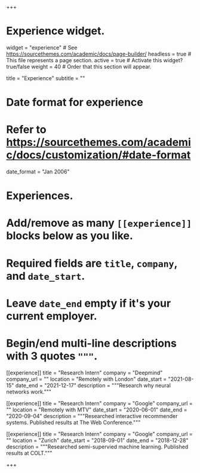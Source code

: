 +++
# Experience widget.
widget = "experience"  # See https://sourcethemes.com/academic/docs/page-builder/
headless = true  # This file represents a page section.
active = true  # Activate this widget? true/false
weight = 40  # Order that this section will appear.

title = "Experience"
subtitle = ""

# Date format for experience
#   Refer to https://sourcethemes.com/academic/docs/customization/#date-format
date_format = "Jan 2006"

# Experiences.
#   Add/remove as many `[[experience]]` blocks below as you like.
#   Required fields are `title`, `company`, and `date_start`.
#   Leave `date_end` empty if it's your current employer.
#   Begin/end multi-line descriptions with 3 quotes `"""`.
[[experience]]
  title = "Research Intern"
  company = "Deepmind"
  company_url = ""
  location = "Remotely with London"
  date_start = "2021-08-15"
  date_end = "2021-12-17"
  description = """Research why neural networks work."""

[[experience]]
  title = "Research Intern"
  company = "Google"
  company_url = ""
  location = "Remotely with MTV"
  date_start = "2020-06-01"
  date_end = "2020-09-04"
  description = """Researched interactive recommender systems. Published results at The Web Conference."""

[[experience]]
  title = "Research Intern"
  company = "Google"
  company_url = ""
  location = "Zurich"
  date_start = "2018-09-01"
  date_end = "2018-12-28"
  description = """Researched semi-supervied machine learning. Published results at COLT."""

+++
